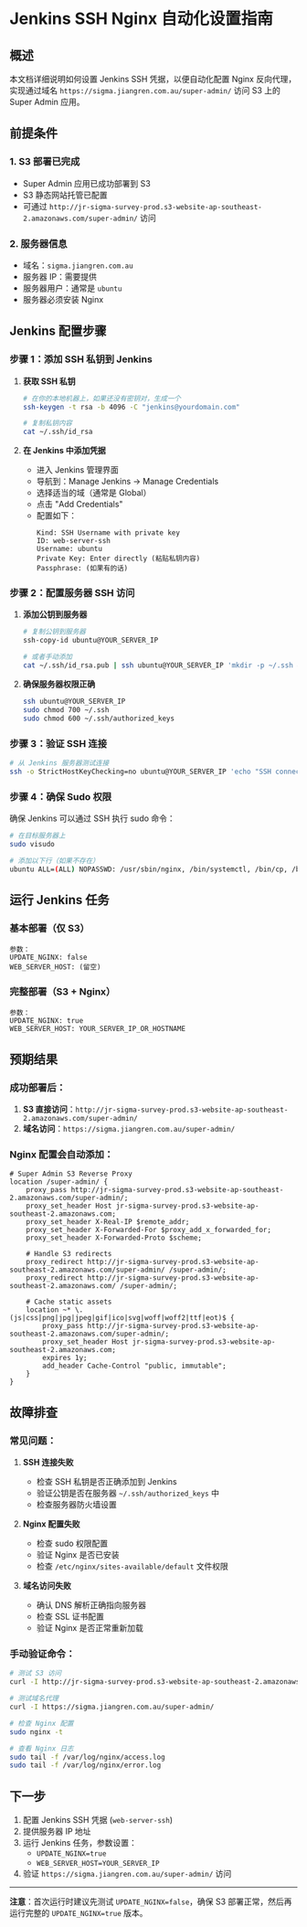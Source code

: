 # Jenkins SSH Nginx 自动化设置指南

## 概述
本文档详细说明如何设置 Jenkins SSH 凭据，以便自动化配置 Nginx 反向代理，实现通过域名 `https://sigma.jiangren.com.au/super-admin/` 访问 S3 上的 Super Admin 应用。

## 前提条件

### 1. S3 部署已完成
- Super Admin 应用已成功部署到 S3
- S3 静态网站托管已配置
- 可通过 `http://jr-sigma-survey-prod.s3-website-ap-southeast-2.amazonaws.com/super-admin/` 访问

### 2. 服务器信息
- 域名：`sigma.jiangren.com.au`
- 服务器 IP：需要提供
- 服务器用户：通常是 `ubuntu`
- 服务器必须安装 Nginx

## Jenkins 配置步骤

### 步骤 1：添加 SSH 私钥到 Jenkins

1. **获取 SSH 私钥**
   ```bash
   # 在你的本地机器上，如果还没有密钥对，生成一个
   ssh-keygen -t rsa -b 4096 -C "jenkins@yourdomain.com"

   # 复制私钥内容
   cat ~/.ssh/id_rsa
   ```

2. **在 Jenkins 中添加凭据**
   - 进入 Jenkins 管理界面
   - 导航到：Manage Jenkins → Manage Credentials
   - 选择适当的域（通常是 Global）
   - 点击 "Add Credentials"
   - 配置如下：
     ```
     Kind: SSH Username with private key
     ID: web-server-ssh
     Username: ubuntu
     Private Key: Enter directly (粘贴私钥内容)
     Passphrase: (如果有的话)
     ```

### 步骤 2：配置服务器 SSH 访问

1. **添加公钥到服务器**
   ```bash
   # 复制公钥到服务器
   ssh-copy-id ubuntu@YOUR_SERVER_IP

   # 或者手动添加
   cat ~/.ssh/id_rsa.pub | ssh ubuntu@YOUR_SERVER_IP 'mkdir -p ~/.ssh && cat >> ~/.ssh/authorized_keys'
   ```

2. **确保服务器权限正确**
   ```bash
   ssh ubuntu@YOUR_SERVER_IP
   sudo chmod 700 ~/.ssh
   sudo chmod 600 ~/.ssh/authorized_keys
   ```

### 步骤 3：验证 SSH 连接

```bash
# 从 Jenkins 服务器测试连接
ssh -o StrictHostKeyChecking=no ubuntu@YOUR_SERVER_IP 'echo "SSH connection successful"'
```

### 步骤 4：确保 Sudo 权限

确保 Jenkins 可以通过 SSH 执行 sudo 命令：

```bash
# 在目标服务器上
sudo visudo

# 添加以下行（如果不存在）
ubuntu ALL=(ALL) NOPASSWD: /usr/sbin/nginx, /bin/systemctl, /bin/cp, /bin/sed, /usr/bin/tee
```

## 运行 Jenkins 任务

### 基本部署（仅 S3）
```
参数：
UPDATE_NGINX: false
WEB_SERVER_HOST: (留空)
```

### 完整部署（S3 + Nginx）
```
参数：
UPDATE_NGINX: true
WEB_SERVER_HOST: YOUR_SERVER_IP_OR_HOSTNAME
```

## 预期结果

### 成功部署后：
1. **S3 直接访问**：`http://jr-sigma-survey-prod.s3-website-ap-southeast-2.amazonaws.com/super-admin/`
2. **域名访问**：`https://sigma.jiangren.com.au/super-admin/`

### Nginx 配置会自动添加：
```nginx
# Super Admin S3 Reverse Proxy
location /super-admin/ {
    proxy_pass http://jr-sigma-survey-prod.s3-website-ap-southeast-2.amazonaws.com/super-admin/;
    proxy_set_header Host jr-sigma-survey-prod.s3-website-ap-southeast-2.amazonaws.com;
    proxy_set_header X-Real-IP $remote_addr;
    proxy_set_header X-Forwarded-For $proxy_add_x_forwarded_for;
    proxy_set_header X-Forwarded-Proto $scheme;

    # Handle S3 redirects
    proxy_redirect http://jr-sigma-survey-prod.s3-website-ap-southeast-2.amazonaws.com/super-admin/ /super-admin/;
    proxy_redirect http://jr-sigma-survey-prod.s3-website-ap-southeast-2.amazonaws.com/ /super-admin/;

    # Cache static assets
    location ~* \.(js|css|png|jpg|jpeg|gif|ico|svg|woff|woff2|ttf|eot)$ {
        proxy_pass http://jr-sigma-survey-prod.s3-website-ap-southeast-2.amazonaws.com/super-admin/;
        proxy_set_header Host jr-sigma-survey-prod.s3-website-ap-southeast-2.amazonaws.com;
        expires 1y;
        add_header Cache-Control "public, immutable";
    }
}
```

## 故障排查

### 常见问题：

1. **SSH 连接失败**
   - 检查 SSH 私钥是否正确添加到 Jenkins
   - 验证公钥是否在服务器 `~/.ssh/authorized_keys` 中
   - 检查服务器防火墙设置

2. **Nginx 配置失败**
   - 检查 sudo 权限配置
   - 验证 Nginx 是否已安装
   - 检查 `/etc/nginx/sites-available/default` 文件权限

3. **域名访问失败**
   - 确认 DNS 解析正确指向服务器
   - 检查 SSL 证书配置
   - 验证 Nginx 是否正常重新加载

### 手动验证命令：

```bash
# 测试 S3 访问
curl -I http://jr-sigma-survey-prod.s3-website-ap-southeast-2.amazonaws.com/super-admin/

# 测试域名代理
curl -I https://sigma.jiangren.com.au/super-admin/

# 检查 Nginx 配置
sudo nginx -t

# 查看 Nginx 日志
sudo tail -f /var/log/nginx/access.log
sudo tail -f /var/log/nginx/error.log
```

## 下一步

1. 配置 Jenkins SSH 凭据 (`web-server-ssh`)
2. 提供服务器 IP 地址
3. 运行 Jenkins 任务，参数设置：
   - `UPDATE_NGINX=true`
   - `WEB_SERVER_HOST=YOUR_SERVER_IP`
4. 验证 `https://sigma.jiangren.com.au/super-admin/` 访问

---

**注意**：首次运行时建议先测试 `UPDATE_NGINX=false`，确保 S3 部署正常，然后再运行完整的 `UPDATE_NGINX=true` 版本。
